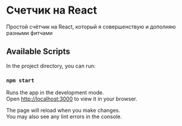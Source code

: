 # Счетчик на React

Простой счётчик на React, который я совершенствую и дополняю разными фитчами 
## Available Scripts

In the project directory, you can run:

### `npm start`

Runs the app in the development mode.\
Open [http://localhost:3000](http://localhost:3000) to view it in your browser.

The page will reload when you make changes.\
You may also see any lint errors in the console.
